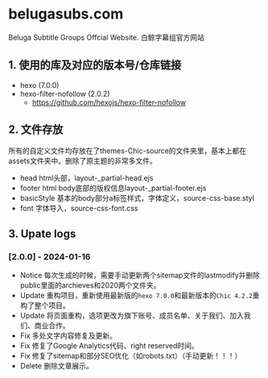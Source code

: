 # belugasubs.com
Beluga Subtitle Groups Offcial Website. 白鲸字幕组官方网站

## 1. 使用的库及对应的版本号/仓库链接
- hexo (7.0.0)
- hexo-filter-nofollow (2.0.2)
	- https://github.com/hexojs/hexo-filter-nofollow

## 2. 文件存放
所有的自定义文件均存放在了themes-Chic-source的文件夹里，基本上都在assets文件夹中。删除了原主题的非常多文件。

- head			html头部，layout-_partial-head.ejs
- footer		html body底部的版权信息layout-_partial-footer.ejs
- basicStyle	基本的body部分a标签样式，字体定义，source-css-base.styl
- font			字体导入，source-css-font.css

## 3. Upate logs

### [2.0.0] - 2024-01-16

- Notice	每次生成的时候，需要手动更新两个sitemap文件的lastmodify并删除public里面的archieves和2020两个文件夹。
- Update	重构项目，重新使用最新版的`hexo 7.0.0`和最新版本的`Chic 4.2.2`重构了整个项目。
- Update	将页面重构，选项更改为旗下账号、成员名单、关于我们、加入我们、商业合作。
- Fix       多处文字内容修复及更新。
- Fix		修复了Google Analytics代码、right reserved时间。
- Fix		修复了sitemap和部分SEO优化（如robots.txt）（手动更新！！！）
- Delete    删除文章展示。